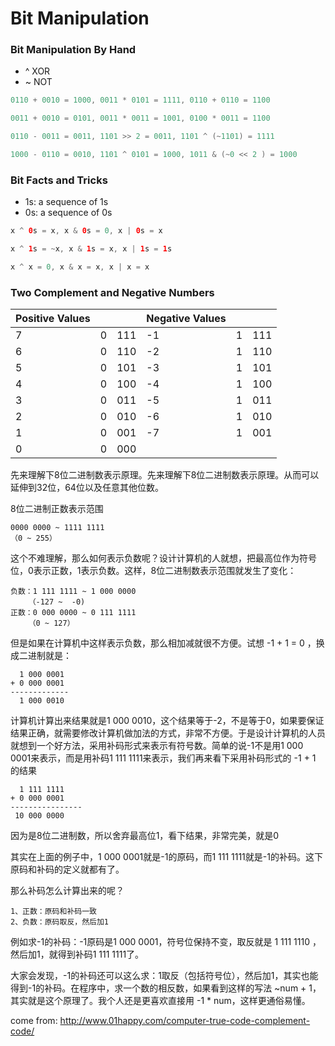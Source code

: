 # Bit Manipulation

### Bit Manipulation By Hand

- ^ XOR
- ~ NOT

```java
0110 + 0010 = 1000, 0011 * 0101 = 1111, 0110 + 0110 = 1100

0011 + 0010 = 0101, 0011 * 0011 = 1001, 0100 * 0011 = 1100

0110 - 0011 = 0011, 1101 >> 2 = 0011, 1101 ^ (~1101) = 1111

1000 - 0110 = 0010, 1101 ^ 0101 = 1000, 1011 & (~0 << 2 ) = 1000
```

### Bit Facts and Tricks

- 1s: a sequence of 1s
- 0s: a sequence of 0s

```java
x ^ 0s = x, x & 0s = 0, x | 0s = x

x ^ 1s = ~x, x & 1s = x, x | 1s = 1s

x ^ x = 0, x & x = x, x | x = x
```

### Two Complement and Negative Numbers

| Positive Values |   |     | Negative Values |   |     |
|-----------------|---|-----|-----------------|---|-----|
| 7               | 0 | 111 | -1              | 1 | 111 |
| 6               | 0 | 110 | -2              | 1 | 110 |
| 5               | 0 | 101 | -3              | 1 | 101 |
| 4               | 0 | 100 | -4              | 1 | 100 |
| 3               | 0 | 011 | -5              | 1 | 011 |
| 2               | 0 | 010 | -6              | 1 | 010 |
| 1               | 0 | 001 | -7              | 1 | 001 |
| 0               | 0 | 000 |                 |   |     |

先来理解下8位二进制数表示原理。先来理解下8位二进制数表示原理。从而可以延伸到32位，64位以及任意其他位数。

8位二进制正数表示范围

```
0000 0000 ~ 1111 1111
（0 ~ 255）
```

这个不难理解，那么如何表示负数呢？设计计算机的人就想，把最高位作为符号位，0表示正数，1表示负数。这样，8位二进制数表示范围就发生了变化：

```
负数：1 111 1111 ~ 1 000 0000 
    （-127 ~  -0)
正数：0 000 0000 ~ 0 111 1111
    （0 ~ 127）
```

但是如果在计算机中这样表示负数，那么相加减就很不方便。试想 -1 + 1 = 0 ，换成二进制就是：

```
  1 000 0001
+ 0 000 0001
-------------
  1 000 0010
```

计算机计算出来结果就是1 000 0010，这个结果等于-2，不是等于0，如果要保证结果正确，就需要修改计算机做加法的方式，非常不方便。于是设计计算机的人员就想到一个好方法，采用补码形式来表示有符号数。简单的说-1不是用1 000 0001来表示，而是用补码1 111 1111来表示，我们再来看下采用补码形式的 -1 + 1 的结果

```
  1 111 1111
+ 0 000 0001
----------------
 10 000 0000
```

因为是8位二进制数，所以舍弃最高位1，看下结果，非常完美，就是0

其实在上面的例子中，1 000 0001就是-1的原码，而1 111 1111就是-1的补码。这下原码和补码的定义就都有了。

那么补码怎么计算出来的呢？

```
1、正数：原码和补码一致
2、负数：原码取反，然后加1
```

例如求-1的补码：-1原码是1 000 0001，符号位保持不变，取反就是 1 111 1110 ，然后加1，就得到补码1 111 1111了。

大家会发现，-1的补码还可以这么求：1取反（包括符号位），然后加1，其实也能得到-1的补码。在程序中，求一个数的相反数，如果看到这样的写法 ~num + 1，其实就是这个原理了。我个人还是更喜欢直接用 -1 * num，这样更通俗易懂。

come from: http://www.01happy.com/computer-true-code-complement-code/